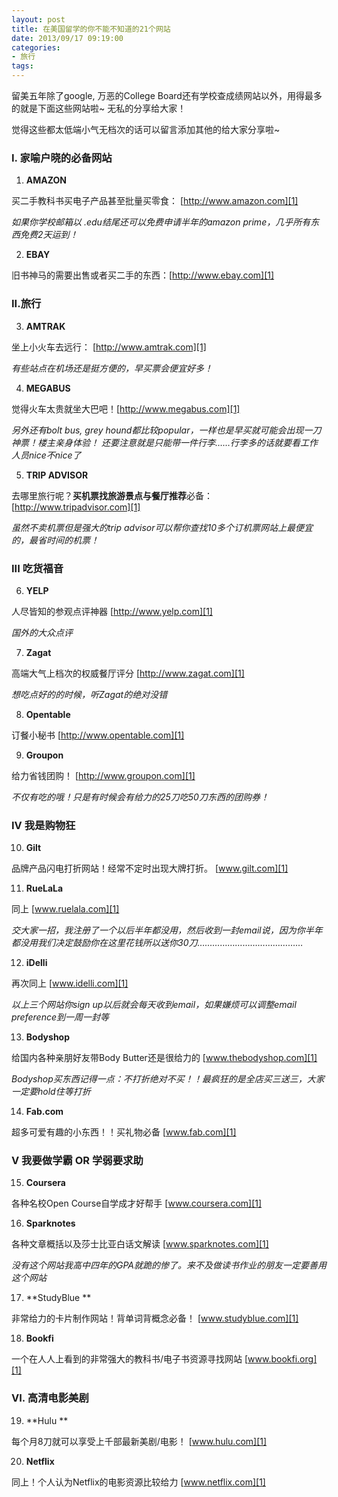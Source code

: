 ```yaml
---
layout: post
title: 在美国留学的你不能不知道的21个网站
date: 2013/09/17 09:19:00
categories:
- 旅行
tags:
---
```


留美五年除了google, 万恶的College Board还有学校查成绩网站以外，用得最多的就是下面这些网站啦~ 无私的分享给大家！

觉得这些都太低端小气无档次的话可以留言添加其他的给大家分享啦~

 

### I. 家喻户晓的必备网站

1. **AMAZON** 

买二手教科书买电子产品甚至批量买零食： [http://www.amazon.com][1]

*如果你学校邮箱以 .edu结尾还可以免费申请半年的amazon prime，几乎所有东西免费2天运到！*

2. **EBAY** 

旧书神马的需要出售或者买二手的东西：[http://www.ebay.com][1]    

### II.旅行

3. **AMTRAK** 

坐上小火车去远行： [http://www.amtrak.com][1]

*有些站点在机场还是挺方便的，早买票会便宜好多！*  

4. **MEGABUS** 

觉得火车太贵就坐大巴吧！[http://www.megabus.com][1]

*另外还有bolt bus, grey hound都比较popular，一样也是早买就可能会出现一刀神票！楼主亲身体验！ 还要注意就是只能带一件行李……行李多的话就要看工作人员nice不nice了*  

5. **TRIP ADVISOR** 

去哪里旅行呢？**买机票找旅游景点与餐厅推荐**必备：[http://www.tripadvisor.com][1]

*虽然不卖机票但是强大的trip advisor可以帮你查找10多个订机票网站上最便宜的，最省时间的机票！*  

### III 吃货福音

6. **YELP** 

人尽皆知的参观点评神器 [http://www.yelp.com][1]

*国外的大众点评*

7. **Zagat** 

高端大气上档次的权威餐厅评分 [http://www.zagat.com][1]

*想吃点好的的时候，听Zagat的绝对没错*

8. **Opentable** 

订餐小秘书 [http://www.opentable.com][1]

9. **Groupon** 

给力省钱团购！  [http://www.groupon.com][1]

*不仅有吃的哦！只是有时候会有给力的25刀吃50刀东西的团购券！*

### IV 我是购物狂

10. **Gilt** 

品牌产品闪电打折网站！经常不定时出现大牌打折。 [www.gilt.com][1]

11. **RueLaLa**  

同上  [www.ruelala.com][1]

*交大家一招，我注册了一个以后半年都没用，然后收到一封email说，因为你半年都没用我们决定鼓励你在这里花钱所以送你30刀……………………………………*

12. **iDelli**

再次同上 [www.idelli.com][1]

*以上三个网站你sign up以后就会每天收到email，如果嫌烦可以调整email preference到一周一封等*

13. **Bodyshop** 

给国内各种亲朋好友带Body Butter还是很给力的 [www.thebodyshop.com][1]

*Bodyshop买东西记得一点：不打折绝对不买！！最疯狂的是全店买三送三，大家一定要hold住等打折*

14. **Fab.com** 

超多可爱有趣的小东西！！买礼物必备  [www.fab.com][1]  

### V  我要做学霸 OR 学弱要求助

15. **Coursera** 

各种名校Open Course自学成才好帮手  [www.coursera.com][1]

16. **Sparknotes**  

各种文章概括以及莎士比亚白话文解读  [www.sparknotes.com][1]

*没有这个网站我高中四年的GPA就跪的惨了。来不及做读书作业的朋友一定要善用这个网站*

17. **StudyBlue **

非常给力的卡片制作网站！背单词背概念必备！ [www.studyblue.com][1]

18. **Bookfi** 

一个在人人上看到的非常强大的教科书/电子书资源寻找网站 [www.bookfi.org][1]  

### VI. 高清电影美剧

19. **Hulu **

每个月8刀就可以享受上千部最新美剧/电影！ [www.hulu.com][1]

20. **Netflix** 

同上！个人认为Netflix的电影资源比较给力   [www.netflix.com][1]

[1]: http://reg.renren.com/xn6253.do?ss=10130&rt=2
